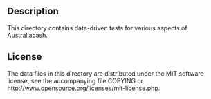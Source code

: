 Description
------------

This directory contains data-driven tests for various aspects of Australiacash.

License
--------

The data files in this directory are distributed under the MIT software
license, see the accompanying file COPYING or
http://www.opensource.org/licenses/mit-license.php.

